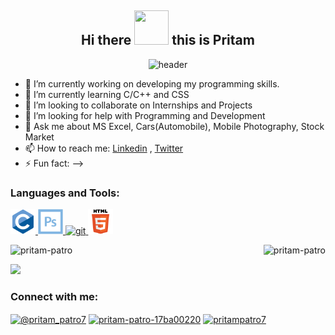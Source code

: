 <h2 align="center">  Hi there <img src="https://github.com/mitul3737/mitul3737/blob/main/Wave.gif" height="55px" width="55px"> this is Pritam </h2>

<div align="center">
  <img src="https://github.com/pritam-patro/pritam-patro/blob/main/banner.gif.gif" alt="header"/>
</div>

- 🔭 I’m currently working on developing my programming skills.
- 🌱 I’m currently learning C/C++ and CSS
- 👯 I’m looking to collaborate on Internships and Projects
- 🤔 I’m looking for help with Programming and Development
- 💬 Ask me about MS Excel, Cars(Automobile), Mobile Photography, Stock Market 
- 📫 How to reach me: [Linkedin](https://www.linkedin.com/in/pritam-patro-17ba00220/) , [Twitter](https://twitter.com/pritam_patro7)
- ⚡ Fun fact: 
-->
<h3 align="left">Languages and Tools:</h3>
<p align="left"> <a href="https://www.cprogramming.com/" target="_blank" rel="noreferrer"> <img src="https://raw.githubusercontent.com/devicons/devicon/master/icons/c/c-original.svg" alt="c" width="40" height="40"/> </a> <a href="https://www.photoshop.com/en" target="_blank" rel="noreferrer"> <img src="https://raw.githubusercontent.com/devicons/devicon/master/icons/photoshop/photoshop-line.svg" alt="photoshop" width="40" height="40"/> </a><a href="https://git-scm.com/" target="_blank" rel="noreferrer"> <img src="https://www.vectorlogo.zone/logos/git-scm/git-scm-icon.svg" alt="git" width="40" height="40"/> </a> <a href="https://www.w3.org/html/" target="_blank" rel="noreferrer"> <img src="https://raw.githubusercontent.com/devicons/devicon/master/icons/html5/html5-original-wordmark.svg" alt="html5" width="40" height="40"/> </a> </p>

<p><img align="right" src="https://github-readme-stats.vercel.app/api/top-langs?username=pritam-patro&show_icons=true&locale=en&layout=compact" alt="pritam-patro" /></p>


<p><img align="centre" src="https://github-readme-streak-stats.herokuapp.com/?user=pritam-patro&" alt="pritam-patro" /></p>

<img src="https://komarev.com/ghpvc/?username=pritam-patro&label=Profile+views&color=129e00&style=plastic">

<h3 align="left">Connect with me:</h3>
<p align="left">
<a href="https://twitter.com/@pritam_patro7" target="blank"><img align="center" src="https://raw.githubusercontent.com/rahuldkjain/github-profile-readme-generator/master/src/images/icons/Social/twitter.svg" alt="@pritam_patro7" height="30" width="40" /></a>
<a href="https://linkedin.com/in/pritam-patro-17ba00220/" target="blank"><img align="center" src="https://raw.githubusercontent.com/rahuldkjain/github-profile-readme-generator/master/src/images/icons/Social/linked-in-alt.svg" alt="pritam-patro-17ba00220" height="30" width="40" /></a>
<a href="https://instagram.com/pritampatro7" target="blank"><img align="center" src="https://raw.githubusercontent.com/rahuldkjain/github-profile-readme-generator/master/src/images/icons/Social/instagram.svg" alt="pritampatro7" height="30" width="40" /></a>
</p>
